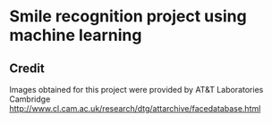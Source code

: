 # Smile recognition project using machine learning

## Credit
Images obtained for this project were provided by AT&T Laboratories Cambridge
http://www.cl.cam.ac.uk/research/dtg/attarchive/facedatabase.html

